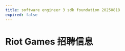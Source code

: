 ```yaml
---
title: software engineer 3 sdk foundation 20250818
expired: false
---
```


# Riot Games 招聘信息

<JobPostingTable job-posting-json-path="riot-games/data/software-engineer-3-20250818.json" />